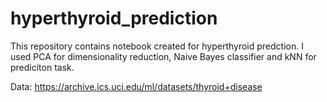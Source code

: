 # hyperthyroid_prediction
This repository contains notebook created for hyperthyroid predction. I used PCA for dimensionality reduction, Naive Bayes classifier and kNN for prediciton task. 

Data: https://archive.ics.uci.edu/ml/datasets/thyroid+disease
